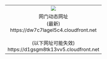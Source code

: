 ﻿<table>
  <tr></tr>
  <tr><td colspan=2 align=center><img src="https://dw7c7lagel5c4.cloudfront.net/Up/oGate.jpg" /></td></tr>
  <tr><td colspan=2 align=center>网门动态网址<br/>(最新)
<br>https://dw7c7lagel5c4.cloudfront.net
<br/><br/>(以下网址可能失效)
<br>https://d1gsgm8tk13vv5.cloudfront.net
    </td>
  </tr>
</table>
